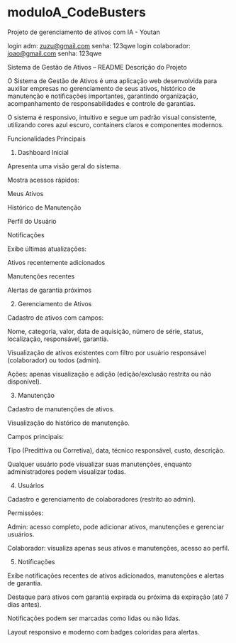 # moduloA_CodeBusters
Projeto de gerenciamento de ativos com IA - Youtan

login adm: zuzu@gmail.com senha: 123qwe
login colaborador: joao@gmail.com senha: 123qwe

Sistema de Gestão de Ativos – README
Descrição do Projeto

O Sistema de Gestão de Ativos é uma aplicação web desenvolvida para auxiliar empresas no gerenciamento de seus ativos, histórico de manutenção e notificações importantes, garantindo organização, acompanhamento de responsabilidades e controle de garantias.

O sistema é responsivo, intuitivo e segue um padrão visual consistente, utilizando cores azul escuro, containers claros e componentes modernos.

Funcionalidades Principais
1. Dashboard Inicial

Apresenta uma visão geral do sistema.

Mostra acessos rápidos:

Meus Ativos

Histórico de Manutenção

Perfil do Usuário

Notificações

Exibe últimas atualizações:

Ativos recentemente adicionados

Manutenções recentes

Alertas de garantia próximos

2. Gerenciamento de Ativos

Cadastro de ativos com campos:

Nome, categoria, valor, data de aquisição, número de série, status, localização, responsável, garantia.

Visualização de ativos existentes com filtro por usuário responsável (colaborador) ou todos (admin).

Ações: apenas visualização e adição (edição/exclusão restrita ou não disponível).

3. Manutenção

Cadastro de manutenções de ativos.

Visualização do histórico de manutenção.

Campos principais:

Tipo (Predittiva ou Corretiva), data, técnico responsável, custo, descrição.

Qualquer usuário pode visualizar suas manutenções, enquanto administradores podem visualizar todas.

4. Usuários

Cadastro e gerenciamento de colaboradores (restrito ao admin).

Permissões:

Admin: acesso completo, pode adicionar ativos, manutenções e gerenciar usuários.

Colaborador: visualiza apenas seus ativos e manutenções, acesso ao perfil.

5. Notificações

Exibe notificações recentes de ativos adicionados, manutenções e alertas de garantia.

Destaque para ativos com garantia expirada ou próxima da expiração (até 7 dias antes).

Notificações podem ser marcadas como lidas ou não lidas.

Layout responsivo e moderno com badges coloridas para alertas.
